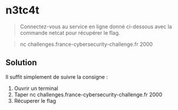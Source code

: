 # n3tc4t
>Connectez-vous au service en ligne donné ci-dessous avec la commande netcat pour récupérer le flag.

>nc challenges.france-cybersecurity-challenge.fr 2000


## Solution

Il suffit simplement de suivre la consigne :
1. Ouvrir un terminal
2. Taper nc challenges.france-cybersecurity-challenge.fr 2000
3. Récuperer le flag

